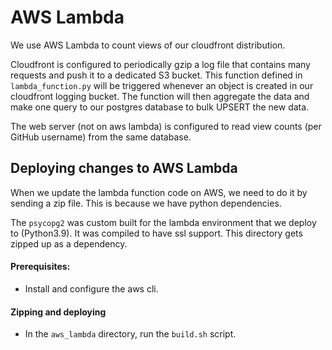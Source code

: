 # AWS Lambda
We use AWS Lambda to count views of our cloudfront distribution.


Cloudfront is configured to periodically gzip a log file that contains many requests and push it to a dedicated S3 bucket. This function defined in `lambda_function.py` will be triggered whenever an object is created in our cloudfront logging bucket. The function will then aggregate the data and make one query to our postgres database to bulk UPSERT the new data.

The web server (not on aws lambda) is configured to read view counts (per GitHub username) from the same database.


## Deploying changes to AWS Lambda
When we update the lambda function code on AWS, we need to do it by sending a zip file. This is because we have python dependencies.

The `psycopg2` was custom built for the lambda environment that we deploy to (Python3.9). It was compiled to have ssl support. This directory gets zipped up
as a dependency.

#### Prerequisites:
* Install and configure the aws cli.

#### Zipping and deploying
* In the `aws_lambda` directory, run the `build.sh` script.
